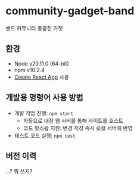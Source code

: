# community-gadget-band

밴드 커뮤니티 총괄진 가젯

## 환경

-   Node v20.11.0 (64-bit)
-   npm v10.2.4
-   [Create React App](https://github.com/facebook/create-react-app) 사용

## 개발용 명령어 사용 방법

-   개발 작업 진행: `npm start`
    -   자동으로 내장 웹 서버를 통해 사이트를 호스트
    -   코드 핫스왑 지원: 변경 저장 즉시 로컬 서버에 반영
-   테스트 코드 실행: `npm test`

## 버전 이력

...?
뭐 쓰지?
